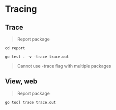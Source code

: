 
# Tracing

## Trace

> Report package

~~~
cd report
~~~

~~~
go test . -v -trace trace.out
~~~

> Cannot use -trace flag with multiple packages

## View, web

> Report package

~~~
go tool trace trace.out
~~~
